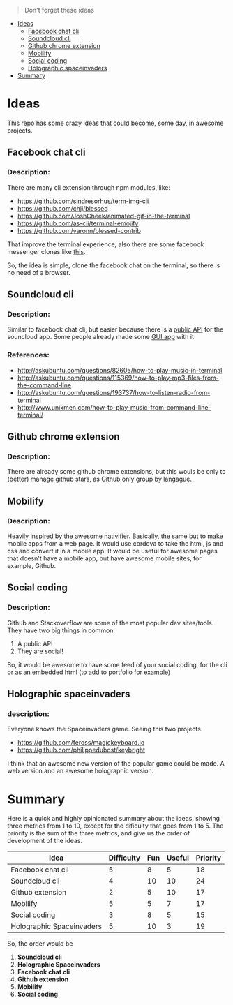 > Don't forget these ideas

* [Ideas](#ideas)
  * [Facebook chat cli](#facebook-chat-cli)
  * [Soundcloud cli](#soundcloud-cli)
  * [Github chrome extension](#github-chrome-extension)
  * [Mobilify](#mobilify)
  * [Social coding](#social-coding)
  * [Holographic spaceinvaders](#holographic-spaceinvaders)
* [Summary](#summary)

# Ideas

This repo has some crazy ideas that could become, some day, in awesome projects.

## Facebook chat cli


### Description:

There are many cli extension through npm modules, like:

* https://github.com/sindresorhus/term-img-cli
* https://github.com/chjj/blessed
* https://github.com/JoshCheek/animated-gif-in-the-terminal
* https://github.com/as-cii/terminal-emojify
* https://github.com/yaronn/blessed-contrib

That improve the terminal experience, also there are some facebook messenger clones like [this](https://github.com/sindresorhus/caprine).

So, the idea is simple, clone the facebook chat on the terminal, so there is no need of a browser.

## Soundcloud cli

### Description:

Similar to facebook chat cli, but easier because there is a [public API](https://developers.soundcloud.com/docs/api/guide) for the souncloud app. Some people already made some [GUI app](https://github.com/Soundnode/soundnode-app) with it

### References:

* http://askubuntu.com/questions/82605/how-to-play-music-in-terminal
* http://askubuntu.com/questions/115369/how-to-play-mp3-files-from-the-command-line
* http://askubuntu.com/questions/193737/how-to-listen-radio-from-terminal
* http://www.unixmen.com/how-to-play-music-from-command-line-terminal/

## Github chrome extension

### Description:

There are already some github chrome extensions, but this wouls be only to (better) manage github stars, as Github only group by langague.

## Mobilify

### Description:

Heavily inspired by the awesome [nativifier](https://github.com/jiahaog/nativefier). Basically, the same but to make mobile apps from a web page. It would use cordova to take the html, js and css and convert it in a mobile app. It would be useful for awesome pages that doesn't have a mobile app, but have awesome mobile sites, for example, Github.

## Social coding

### Description:

Github and Stackoverflow are some of the most popular dev sites/tools. They have two big things in common:

1. A public API
2. They are social!

So, it would be awesome to have some feed of your social coding, for the cli or as an embedded html (to add to portfolio for example)

## Holographic spaceinvaders

### description:

Everyone knows the Spaceinvaders game. Seeing this two projects.

* https://github.com/feross/magickeyboard.io
* https://github.com/philippedubost/keybright
 
I think that an awesome new version of the popular game could be made. A web version and an awesome holographic version.

# Summary

Here is a quick and highly opinionated summary about the ideas, showing three metrics from 1 to 10, except for the dificulty that goes from 1 to 5. The priority is the sum of the three metrics, and give us the order of development of the ideas. 

| Idea                      | Difficulty | Fun | Useful | Priority |
| ------------------------- | ---------- | --- | ------ | -------- |
| Facebook chat cli         | 5          | 8   | 5      | 18       |
| Soundcloud cli            | 4          | 10  | 10     | 24       |
| Github extension          | 2          | 5   | 10     | 17       |
| Mobilify                  | 5          | 5   | 7      | 17       |
| Social coding             | 3          | 8   | 5      | 15       |
| Holographic Spaceinvaders | 5          | 10  | 3      | 19       |

So, the order would be 

1. **Soundcloud cli**
2. **Holographic Spaceinvaders**
2. **Facebook chat cli**
3. **Github extension**
4. **Mobilify**
5. **Social coding**

